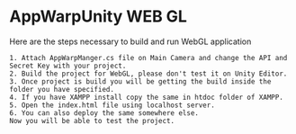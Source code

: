AppWarpUnity WEB GL
============
Here are the steps necessary to build and run WebGL application

    1. Attach AppWarpManger.cs file on Main Camera and change the API and Secret Key with your project.
    2. Build the project for WebGL, please don't test it on Unity Editor.
    3. Once project is build you will be getting the build inside the folder you have specified.
    4. If you have XAMPP install copy the same in htdoc folder of XAMPP.
    5. Open the index.html file using localhost server.
    6. You can also deploy the same somewhere else.
    Now you will be able to test the project.
 ```
